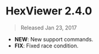 # HexViewer 2.4.0

> Released Jan 23, 2017

- **NEW**: New support commands.
- **FIX**: Fixed race condition.
